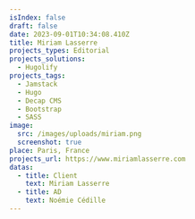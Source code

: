 ```yaml
---
isIndex: false
draft: false
date: 2023-09-01T10:34:08.410Z
title: Miriam Lasserre
projects_types: Editorial
projects_solutions:
  - Hugolify
projects_tags:
  - Jamstack
  - Hugo
  - Decap CMS
  - Bootstrap
  - SASS
image:
  src: /images/uploads/miriam.png
  screenshot: true
place: Paris, France
projects_url: https://www.miriamlasserre.com
datas:
  - title: Client
    text: Miriam Lasserre
  - title: AD
    text: Noémie Cédille
---
```

